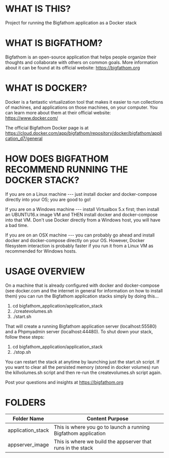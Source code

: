 WHAT IS THIS?
=============
Project for running the Bigfathom application as a Docker stack

WHAT IS BIGFATHOM?
==================
Bigfathom is an open-source application that helps people organize their thoughts
and collaborate with others on common goals.  More information about it 
can be found at its official website: https://bigfathom.org

WHAT IS DOCKER?
===============
Docker is a fantastic virtualization tool that makes it easier to run collections
of machines, and applications on those machines, on your computer.  You can learn
more about them at their official website: https://www.docker.com/

The official Bigfathom Docker page is at https://cloud.docker.com/app/bigfathom/repository/docker/bigfathom/application_d7/general

HOW DOES BIGFATHOM RECOMMEND RUNNING THE DOCKER STACK?
======================================================
If you are on a Linux machine --- just install docker and docker-compose
directly into your OS; you are good to go!

If you are on a Windows machine --- install Virtualbox 5.x first; then install
an UBUNTU16.x image VM and THEN install docker and docker-compose into that
VM.  Don't use Docker directly from a Windows host, you will have a bad time.

If you are on an OSX machine --- you can probably go ahead and install 
docker and docker-compose directly on your OS.  However, Docker filesystem interaction
is probably faster if you run it from a Linux VM as recommended for Windows hosts. 

USAGE OVERVIEW
==============
On a machine that is already configured with docker and docker-compose (see docker.com
and the internet in general for information on how to install them) you can run the
Bigfathom application stacks simply by doing this...

1. cd bigfathom_application/application_stack
2. ./createvolumes.sh
3. ./start.sh

That will create a running Bigfathom application server (localhost:55580) and a 
Phpmyadmin server (localhost:44480).  To shut down your stack, follow these
steps:

1. cd bigfathom_application/application_stack
2. ./stop.sh

You can restart the stack at anytime by launching just the start.sh script.
If you want to clear all the persisted memory (stored in docker volumes) run
the killvolumes.sh script and then re-run the createvolumes.sh script again.

Post your questions and insights at https://bigfathom.org

FOLDERS
=======

Folder Name | Content Purpose
------------ | -------------
application_stack | This is where you go to launch a running Bigfathom application
appserver_image | This is where we build the appserver that runs in the stack